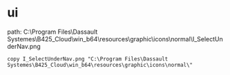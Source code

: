 
# ui
path:
C:\Program Files\Dassault Systemes\B425_Cloud\win_b64\resources\graphic\icons\normal\I_SelectUnderNav.png

```batch
copy I_SelectUnderNav.png "C:\Program Files\Dassault Systemes\B425_Cloud\win_b64\resources\graphic\icons\normal\"
```

